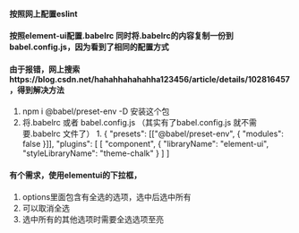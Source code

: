 #### 按照网上配置eslint

#### 按照element-ui配置.babelrc 同时将.babelrc的内容复制一份到babel.config.js，因为看到了相同的配置方式

#### 由于报错，网上搜索https://blog.csdn.net/hahahhahahahha123456/article/details/102816457，得到解决方法
1. npm i @babel/preset-env -D 安装这个包
2. 将.babelrc 或者 babel.config.js （其实有了babel.config.js 就不需要.babelrc 文件了）
   1. 
    {
      "presets": [["@babel/preset-env", { "modules": false }]],
      "plugins": [
        [
          "component",
          {
            "libraryName": "element-ui",
            "styleLibraryName": "theme-chalk"
          }
        ]
      ]
      <!-- ————————————————
      版权声明：本文为CSDN博主「I-T枭」的原创文章，遵循CC 4.0 BY-SA版权协议，转载请附上原文出处链接及本声明。
      原文链接：https://blog.csdn.net/hahahhahahahha123456/java/article/details/102816457 -->

#### 有个需求，使用elementui的下拉框，
1. options里面包含有全选的选项，选中后选中所有
2. 可以取消全选
3. 选中所有的其他选项时需要全选选项至亮